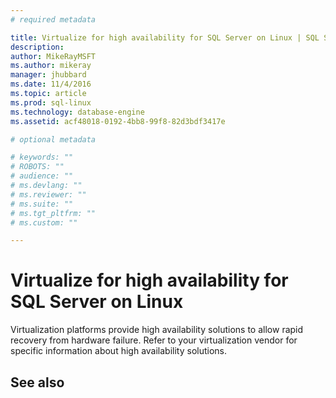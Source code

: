 ```yaml
---
# required metadata

title: Virtualize for high availability for SQL Server on Linux | SQL Server vNext CTP1
description: 
author: MikeRayMSFT 
ms.author: mikeray 
manager: jhubbard
ms.date: 11/4/2016
ms.topic: article
ms.prod: sql-linux  
ms.technology: database-engine
ms.assetid: acf48018-0192-4bb8-99f8-82d3bdf3417e

# optional metadata

# keywords: ""
# ROBOTS: ""
# audience: ""
# ms.devlang: ""
# ms.reviewer: ""
# ms.suite: ""
# ms.tgt_pltfrm: ""
# ms.custom: ""

---
```

# Virtualize for high availability for SQL Server on Linux

Virtualization platforms provide high availability solutions to allow rapid recovery from hardware failure. Refer to your virtualization vendor for specific information about high availability solutions. 

## See also